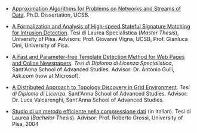 * [Approximation Algorithms for Problems on Networks and Streams of Data](papers/Dissertation.pdf). Ph.D. Dissertation, UCSB.

* [A Formalization and Analysis of High-speed Stateful Signature Matching for Intrusion Detection](papers/Master.pdf). Tesi di Laurea Specialistica (*Master Thesis*), University of Pisa. Advisors: Prof. Giovanni Vigna, UCSB, Prof. Gianluca Dini, University of Pisa.

* [A Fast and Parameter-free Template Detection Method for Web Pages and Online Newspapers](papers/Specialistica.pdf). *Tesi di Diploma di Licenza Specialistica*, Sant'Anna School of Advanced Studies. Advisor: Dr. Antonio Gulli, Ask.com (now at Microsof). 

* [A Distributed Approach to Topology Discovery in Grid Environment](papers/Triennale.pdf). *Tesi di Diploma di Licenza*, Sant'Anna School of Advanced Studies. Advisor: Dr. Luca Valcarenghi, Sant'Anna School of Advanced Studies.

* [Studio di un metodo efficiente nella compressione dati](papers/Bachelor.pdf) (in Italian). Tesi di Laurea (*Bachelor Thesis*). Advisor: Prof. Roberto Grossi, University of Pisa, 2004 



